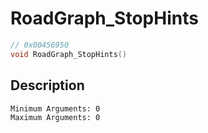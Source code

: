 # RoadGraph_StopHints
```c
// 0x00456950
void RoadGraph_StopHints()
```
## Description
```
Minimum Arguments: 0
Maximum Arguments: 0
```

